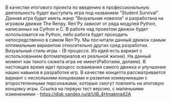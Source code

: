 В качестве итогового проекта по введению в профессиональную деятельность будет выступать игра под названием "Student Survival". Данная игра будет иметь жанр "Визуальная новелла" и разработана на игровом движке The Renpy. Ren'Py зависит от ряда модулей Python, написанных на Cython и C. В работе над проектом движок будет использоватся на Python, либо работа будет проходить непосредственно в самом Ren'Py. Мы посчитали данный движок самым оптимальным вариантом относительно других сред разработки. Визуальный стиль игры - (В процессе. Из идей есть вариант с использованием фотоматериалов из реальной жизни). На данный момент как такого сюжета игра не имеет(Работаем, делаем). В настоящее время идет процесс осваивания самого движка и улучшение наших навыков в разработке игр. В качестве концепта рассматривается вариант с несколькими концовками и развитие коммуникации с второстепенными персонажами, которые смогут повлиять на итоговую концовку игры.
Ссылка на первую тест версию, с маленькими изменениями - https://disk.yandex.ru/d/UlB_4Hmakma42A
